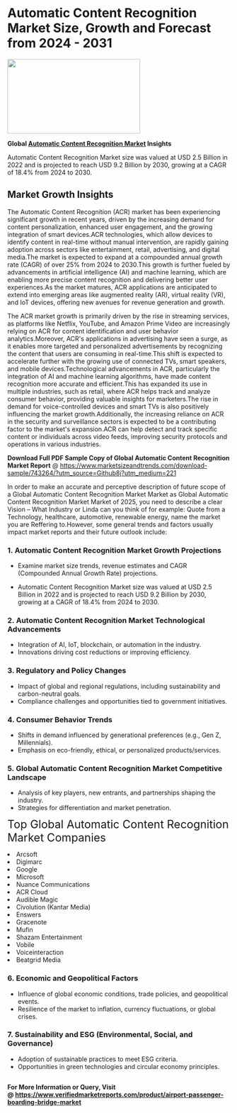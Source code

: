 <H1>Automatic Content Recognition Market Size, Growth and Forecast from 2024 - 2031</H1><img class="aligncenter size-medium wp-image-584254" src="https://thirdeyenews.in/wp-content/uploads/2024/09/Global-Market-Research-300x168.jpeg" alt="" width="300" height="168" /><p><strong>Global&nbsp;<a href="https://www.marketsizeandtrends.com/download-sample/743264/?utm_source=Github8j?utm_medium=221">Automatic Content Recognition Market</a> Insights</strong></p><p>Automatic Content Recognition Market size was valued at USD 2.5 Billion in 2022 and is projected to reach USD 9.2 Billion by 2030, growing at a CAGR of 18.4% from 2024 to 2030.</p><p><h2>Market Growth Insights</h2> <p>The Automatic Content Recognition (ACR) market has been experiencing significant growth in recent years, driven by the increasing demand for content personalization, enhanced user engagement, and the growing integration of smart devices.ACR technologies, which allow devices to identify content in real-time without manual intervention, are rapidly gaining adoption across sectors like entertainment, retail, advertising, and digital media.The market is expected to expand at a compounded annual growth rate (CAGR) of over 25% from 2024 to 2030.This growth is further fueled by advancements in artificial intelligence (AI) and machine learning, which are enabling more precise content recognition and delivering better user experiences.As the market matures, ACR applications are anticipated to extend into emerging areas like augmented reality (AR), virtual reality (VR), and IoT devices, offering new avenues for revenue generation and growth.</p> <p>The ACR market growth is primarily driven by the rise in streaming services, as platforms like Netflix, YouTube, and Amazon Prime Video are increasingly relying on ACR for content identification and user behavior analytics.Moreover, ACR's applications in advertising have seen a surge, as it enables more targeted and personalized advertisements by recognizing the content that users are consuming in real-time.This shift is expected to accelerate further with the growing use of connected TVs, smart speakers, and mobile devices.Technological advancements in ACR, particularly the integration of AI and machine learning algorithms, have made content recognition more accurate and efficient.This has expanded its use in multiple industries, such as retail, where ACR helps track and analyze consumer behavior, providing valuable insights for marketers.The rise in demand for voice-controlled devices and smart TVs is also positively influencing the market growth.Additionally, the increasing reliance on ACR in the security and surveillance sectors is expected to be a contributing factor to the market's expansion.ACR can help detect and track specific content or individuals across video feeds, improving security protocols and operations in various industries.</p> <p><span class=""><strong>Download Full PDF Sample Copy of Global Automatic Content Recognition Market Report</strong> @ <a href="https://www.marketsizeandtrends.com/download-sample/743264/?utm_source=Github8j?utm_medium=221" target="_blank">https://www.marketsizeandtrends.com/download-sample/743264/?utm_source=Github8j?utm_medium=221</a></span></p><p>In order to make an accurate and perceptive description of future scope of a Global&nbsp;Automatic Content Recognition Market Market as Global&nbsp;Automatic Content Recognition Market Market of 2025, you need to describe a clear Vision &ndash; What Industry or Linda can you think of for example: Quote from a Technology, healthcare, automotive, renewable energy, name the market you are Reffering to.However, some general trends and factors usually impact market reports and their future outlook include:</p><h3>1.&nbsp;<strong>Automatic Content Recognition Market Growth Projections</strong></h3><ul><li>Examine market size trends, revenue estimates and CAGR (Compounded Annual Growth Rate) projections.</li><li><p>Automatic Content Recognition Market size was valued at USD 2.5 Billion in 2022 and is projected to reach USD 9.2 Billion by 2030, growing at a CAGR of 18.4% from 2024 to 2030.</p></li></ul><h3>2.&nbsp;<strong>Automatic Content Recognition Market Technological Advancements</strong></h3><ul><li>Integration of AI, IoT, blockchain, or automation in the industry.</li><li>Innovations driving cost reductions or improving efficiency.</li></ul><h3>3.&nbsp;<strong>Regulatory and Policy Changes</strong></h3><ul><li>Impact of global and regional regulations, including sustainability and carbon-neutral goals.</li><li>Compliance challenges and opportunities tied to government initiatives.</li></ul><h3>4.&nbsp;<strong>Consumer Behavior Trends</strong></h3><ul><li>Shifts in demand influenced by generational preferences (e.g., Gen Z, Millennials).</li><li>Emphasis on eco-friendly, ethical, or personalized products/services.</li></ul><h3>5.&nbsp;<strong>Global Automatic Content Recognition Market Competitive Landscape</strong></h3><ul><li>Analysis of key players, new entrants, and partnerships shaping the industry.</li><li>Strategies for differentiation and market penetration.</li></ul><p data-pm-slice="1 1 []"><span style="color: inherit; font-family: inherit; font-size: 25px;">Top Global Automatic Content Recognition Market Companies</span></p><div class="" data-test-id=""><p><li>Arcsoft</li><li> Digimarc</li><li> Google</li><li> Microsoft</li><li> Nuance Communications</li><li> ACR Cloud</li><li> Audible Magic</li><li> Civolution (Kantar Media)</li><li> Enswers</li><li> Gracenote</li><li> Mufin</li><li> Shazam Entertainment</li><li> Vobile</li><li> Voiceinteraction</li><li> Beatgrid Media</li></p></div><h3>6.&nbsp;<strong>Economic and Geopolitical Factors</strong></h3><ul><li>Influence of global economic conditions, trade policies, and geopolitical events.</li><li>Resilience of the market to inflation, currency fluctuations, or global crises.</li></ul><h3>7.&nbsp;<strong>Sustainability and ESG (Environmental, Social, and Governance)</strong></h3><ul><li>Adoption of sustainable practices to meet ESG criteria.</li><li>Opportunities in green technologies and circular economy principles.</li></ul><h2><strong style="font-size: 14px;">For More Information or Query, Visit @&nbsp;</strong><a style="background-color: #ffffff; font-size: 14px;" href="https://www.marketsizeandtrends.com/report/automatic-content-recognition-market/" target="_blank">https://www.verifiedmarketreports.com/product/airport-passenger-boarding-bridge-market</a></h2>